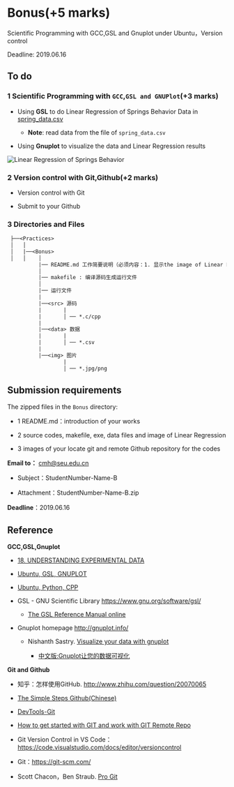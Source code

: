 # Bonus(+5 marks) 

Scientific Programming with GCC,GSL and Gnuplot under Ubuntu，Version control

Deadline: 2019.06.16
 
## To do

### 1 Scientific Programming with `GCC`,`GSL and GNUPlot`(+3 marks) 

* Using **GSL** to do Linear Regression of Springs Behavior Data in [spring_data.csv](./data/spring_data.csv)

  * **Note**: read data from the file of `spring_data.csv`

* Using **Gnuplot** to visualize the  data and Linear Regression results 

![Linear Regression of Springs Behavior](./img/spring.jpg)

### 2 Version control with Git,Github(+2 marks)
 
* Version control with Git

* Submit to your Github 

### 3 Directories and Files

```txt
 ├──<Practices>
 │   │ 
 │   |──<Bonus> 
 │   │    │ 
          |── README.md 工作简要说明（必须内容：1. 显示the image of Linear Regression 2. github仓库的网址和截图）
          │
          |── makefile : 编译源码生成运行文件
          │ 
          |── 运行文件
          |
          |──<src> 源码
          |       |
          |       │ ── *.c/cpp
          |
          |──<data> 数据
          |       |
          |       │ ── *.csv   
          | 
          |──<img> 图片
                  |
                  │ ── *.jpg/png
``` 

## Submission requirements

The zipped files in the `Bonus` directory:

* 1 README.md：introduction of your works

* 2 source codes, makefile, exe, data files and image of Linear Regression 

* 3 images of your locate git and remote Github repository for the codes

**Email to：** cmh@seu.edu.cn

   * Subject：StudentNumber-Name-B
  
   * Attachment：StudentNumber-Name-B.zip

**Deadline**：2019.06.16

## Reference

**GCC,GSL,Gnuplot**

* [18. UNDERSTANDING EXPERIMENTAL DATA](http://nbviewer.ipython.org/github/PySEE/home/tree/S2019/notebook/Unit5-1-18_UNDERSTANDING_EXPERIMENTAL_DATA.ipynb)

* [Ubuntu, GSL, GNUPLOT](http://nbviewer.ipython.org/github/PySEE/home/tree/S2019/notebook/Unit8-5-Ubuntu_GSL_GNUPLOT.ipynb)

* [Ubuntu, Python, CPP](https://github.com/PySEE/home/blob/S2019/guide/Ubuntu-Python-CPP(Chinese).md)

* GSL - GNU Scientific Library https://www.gnu.org/software/gsl/

   * [The GSL Reference Manual online]( https://www.gnu.org/software/gsl/doc/html/index.html)

* Gnuplot homepage http://gnuplot.info/

   * Nishanth Sastry. [Visualize your data with gnuplot](http://fitzkee.chemistry.msstate.edu/sites/default/files/ch8990/ibm-gnuplot.pdf)
  
      * [中文版:Gnuplot让您的数据可视化](https://www.ibm.com/developerworks/cn/linux/l-gnuplot/)

**Git and Github**

* 知乎：怎样使用GitHub. http://www.zhihu.com/question/20070065

* [The Simple Steps Github(Chinese)](https://github.com/PySEE/home/blob/S2019/guide/TheSimpleStepsGithub(Chinese).md)

* [DevTools-Git](http://nbviewer.jupyter.org/github/PySEE/home/blob/S2019/notebook/Unit7-5-DevTools-Git.ipynb)

* [How to get started with GIT and work with GIT Remote Repo](http://www3.ntu.edu.sg/home/ehchua/programming/howto/Git_HowTo.html)

* Git Version Control in VS Code：https://code.visualstudio.com/docs/editor/versioncontrol

* Git：https://git-scm.com/

* Scott Chacon，Ben Straub. [Pro Git]( https://git-scm.com/book/en/v2/Getting-Started-About-Version-Control)



